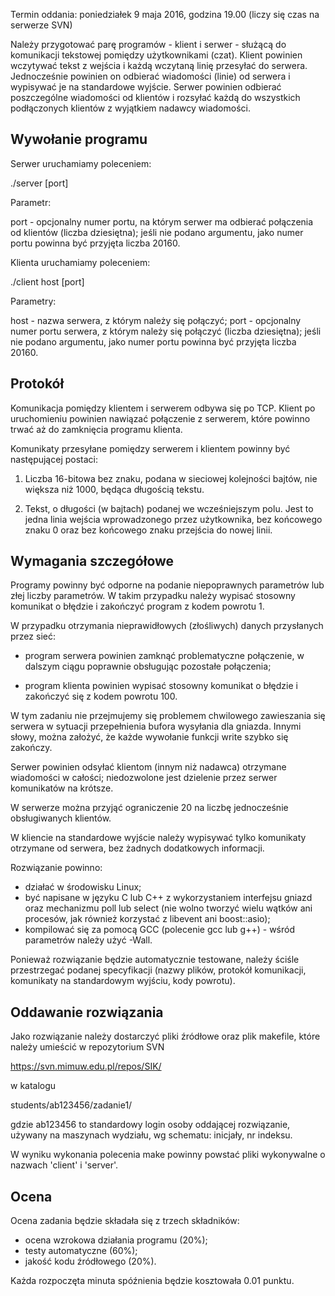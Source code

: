 Termin oddania: poniedziałek 9 maja 2016, godzina 19.00
                (liczy się czas na serwerze SVN)

Należy przygotować parę programów - klient i serwer - służącą do komunikacji
tekstowej pomiędzy użytkownikami (czat). Klient powinien wczytywać tekst z
wejścia i każdą wczytaną linię przesyłać do serwera. Jednocześnie powinien on
odbierać wiadomości (linie) od serwera i wypisywać je na standardowe wyjście.
Serwer powinien odbierać poszczególne wiadomości od klientów i rozsyłać każdą
do wszystkich podłączonych klientów z wyjątkiem nadawcy wiadomości.


## Wywołanie programu

Serwer uruchamiamy poleceniem:

./server [port]

Parametr:

port - opcjonalny numer portu, na którym serwer ma odbierać połączenia od
       klientów (liczba dziesiętna); jeśli nie podano argumentu, jako numer
       portu powinna być przyjęta liczba 20160.

Klienta uruchamiamy poleceniem:

./client host [port]

Parametry:

host - nazwa serwera, z którym należy się połączyć;
port - opcjonalny numer portu serwera, z którym należy się połączyć (liczba
       dziesiętna); jeśli nie podano argumentu, jako numer portu powinna być
       przyjęta liczba 20160.


## Protokół

Komunikacja pomiędzy klientem i serwerem odbywa się po TCP. Klient po
uruchomieniu powinien nawiązać połączenie z serwerem, które powinno trwać aż do
zamknięcia programu klienta.

Komunikaty przesyłane pomiędzy serwerem i klientem powinny być następującej
postaci:

1) Liczba 16-bitowa bez znaku, podana w sieciowej kolejności bajtów, nie
większa niż 1000, będąca długością tekstu.

2) Tekst, o długości (w bajtach) podanej we wcześniejszym polu. Jest to jedna
linia wejścia wprowadzonego przez użytkownika, bez końcowego znaku 0 oraz bez
końcowego znaku przejścia do nowej linii.


## Wymagania szczegółowe

Programy powinny być odporne na podanie niepoprawnych parametrów lub złej liczby
parametrów. W takim przypadku należy wypisać stosowny komunikat o błędzie i
zakończyć program z kodem powrotu 1.

W przypadku otrzymania nieprawidłowych (złośliwych) danych przysłanych przez
sieć:

* program serwera powinien zamknąć problematyczne połączenie, w dalszym
  ciągu poprawnie obsługując pozostałe połączenia;

* program klienta powinien wypisać stosowny komunikat o błędzie i zakończyć się
  z kodem powrotu 100.

W tym zadaniu nie przejmujemy się problemem chwilowego zawieszania się
serwera w sytuacji przepełnienia bufora wysyłania dla gniazda. Innymi słowy,
można założyć, że każde wywołanie funkcji write szybko się zakończy.

Serwer powinien odsyłać klientom (innym niż nadawca) otrzymane wiadomości w
całości; niedozwolone jest dzielenie przez serwer komunikatów na krótsze.

W serwerze można przyjąć ograniczenie 20 na liczbę jednocześnie obsługiwanych
klientów.

W kliencie na standardowe wyjście należy wypisywać tylko komunikaty
otrzymane od serwera, bez żadnych dodatkowych informacji.

Rozwiązanie powinno:
- działać w środowisku Linux;
- być napisane w języku C lub C++ z wykorzystaniem interfejsu gniazd oraz
  mechanizmu poll lub select (nie wolno tworzyć wielu wątków ani procesów,
  jak również korzystać z libevent ani boost::asio);
- kompilować się za pomocą GCC (polecenie gcc lub g++) - wśród parametrów
  należy użyć -Wall.

Ponieważ rozwiązanie będzie automatycznie testowane, należy ściśle
przestrzegać podanej specyfikacji (nazwy plików, protokół komunikacji,
komunikaty na standardowym wyjściu, kody powrotu).


## Oddawanie rozwiązania

Jako rozwiązanie należy dostarczyć pliki źródłowe oraz plik makefile,
które należy umieścić w repozytorium SVN

https://svn.mimuw.edu.pl/repos/SIK/

w katalogu

students/ab123456/zadanie1/

gdzie ab123456 to standardowy login osoby oddającej rozwiązanie, używany
na maszynach wydziału, wg schematu: inicjały, nr indeksu.

W wyniku wykonania polecenia make powinny powstać pliki wykonywalne o nazwach
'client' i 'server'.


## Ocena

Ocena zadania będzie składała się z trzech składników:
- ocena wzrokowa działania programu (20%);
- testy automatyczne (60%);
- jakość kodu źródłowego (20%).

Każda rozpoczęta minuta spóźnienia będzie kosztowała 0.01 punktu.
